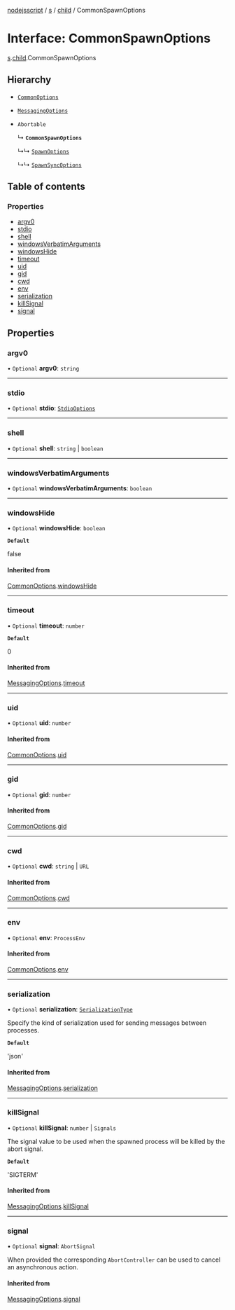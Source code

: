 [nodejsscript](../README.md) / [s](../modules/s.md) / [child](../modules/s.child.md) / CommonSpawnOptions

# Interface: CommonSpawnOptions

[s](../modules/s.md).[child](../modules/s.child.md).CommonSpawnOptions

## Hierarchy

- [`CommonOptions`](s.child.CommonOptions.md)

- [`MessagingOptions`](s.child.MessagingOptions.md)

- `Abortable`

  ↳ **`CommonSpawnOptions`**

  ↳↳ [`SpawnOptions`](s.child.SpawnOptions.md)

  ↳↳ [`SpawnSyncOptions`](s.child.SpawnSyncOptions.md)

## Table of contents

### Properties

- [argv0](s.child.CommonSpawnOptions.md#argv0)
- [stdio](s.child.CommonSpawnOptions.md#stdio)
- [shell](s.child.CommonSpawnOptions.md#shell)
- [windowsVerbatimArguments](s.child.CommonSpawnOptions.md#windowsverbatimarguments)
- [windowsHide](s.child.CommonSpawnOptions.md#windowshide)
- [timeout](s.child.CommonSpawnOptions.md#timeout)
- [uid](s.child.CommonSpawnOptions.md#uid)
- [gid](s.child.CommonSpawnOptions.md#gid)
- [cwd](s.child.CommonSpawnOptions.md#cwd)
- [env](s.child.CommonSpawnOptions.md#env)
- [serialization](s.child.CommonSpawnOptions.md#serialization)
- [killSignal](s.child.CommonSpawnOptions.md#killsignal)
- [signal](s.child.CommonSpawnOptions.md#signal)

## Properties

### argv0

• `Optional` **argv0**: `string`

___

### stdio

• `Optional` **stdio**: [`StdioOptions`](../modules/s.child.md#stdiooptions)

___

### shell

• `Optional` **shell**: `string` \| `boolean`

___

### windowsVerbatimArguments

• `Optional` **windowsVerbatimArguments**: `boolean`

___

### windowsHide

• `Optional` **windowsHide**: `boolean`

**`Default`**

false

#### Inherited from

[CommonOptions](s.child.CommonOptions.md).[windowsHide](s.child.CommonOptions.md#windowshide)

___

### timeout

• `Optional` **timeout**: `number`

**`Default`**

0

#### Inherited from

[MessagingOptions](s.child.MessagingOptions.md).[timeout](s.child.MessagingOptions.md#timeout)

___

### uid

• `Optional` **uid**: `number`

#### Inherited from

[CommonOptions](s.child.CommonOptions.md).[uid](s.child.CommonOptions.md#uid)

___

### gid

• `Optional` **gid**: `number`

#### Inherited from

[CommonOptions](s.child.CommonOptions.md).[gid](s.child.CommonOptions.md#gid)

___

### cwd

• `Optional` **cwd**: `string` \| `URL`

#### Inherited from

[CommonOptions](s.child.CommonOptions.md).[cwd](s.child.CommonOptions.md#cwd)

___

### env

• `Optional` **env**: `ProcessEnv`

#### Inherited from

[CommonOptions](s.child.CommonOptions.md).[env](s.child.CommonOptions.md#env)

___

### serialization

• `Optional` **serialization**: [`SerializationType`](../modules/s.child.md#serializationtype)

Specify the kind of serialization used for sending messages between processes.

**`Default`**

'json'

#### Inherited from

[MessagingOptions](s.child.MessagingOptions.md).[serialization](s.child.MessagingOptions.md#serialization)

___

### killSignal

• `Optional` **killSignal**: `number` \| `Signals`

The signal value to be used when the spawned process will be killed by the abort signal.

**`Default`**

'SIGTERM'

#### Inherited from

[MessagingOptions](s.child.MessagingOptions.md).[killSignal](s.child.MessagingOptions.md#killsignal)

___

### signal

• `Optional` **signal**: `AbortSignal`

When provided the corresponding `AbortController` can be used to cancel an asynchronous action.

#### Inherited from

[MessagingOptions](s.child.MessagingOptions.md).[signal](s.child.MessagingOptions.md#signal)
